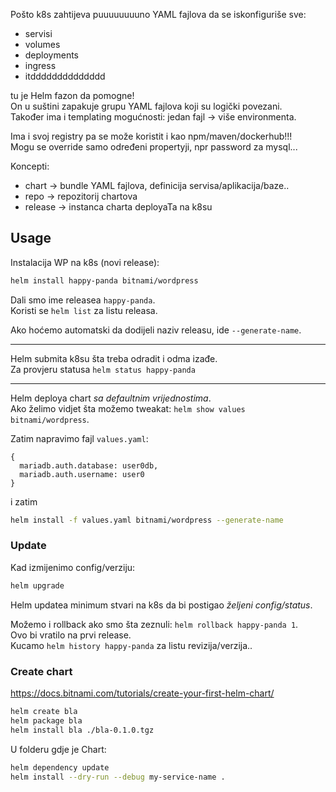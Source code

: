 
Pošto k8s zahtijeva puuuuuuuuno YAML fajlova da se iskonfiguriše sve:
- servisi
- volumes
- deployments
- ingress
- itdddddddddddddd

tu je Helm fazon da pomogne!  
On u suštini zapakuje grupu YAML fajlova koji su logički povezani.  
Također ima i templating mogućnosti: jedan fajl -> više environmenta.

Ima i svoj registry pa se može koristit i kao npm/maven/dockerhub!!!  
Mogu se override samo određeni propertyji, npr password za mysql...

Koncepti:
- chart -> bundle YAML fajlova, definicija servisa/aplikacija/baze..
- repo -> repozitorij chartova
- release -> instanca charta deployaTa na k8su


## Usage

Instalacija WP na k8s (novi release):
```sh
helm install happy-panda bitnami/wordpress
```
Dali smo ime releasea `happy-panda`.  
Koristi se `helm list` za listu releasa.

Ako hoćemo automatski da dodijeli naziv releasu, ide `--generate-name`.  


---
Helm submita k8su šta treba odradit i odma izađe.  
Za provjeru statusa `helm status happy-panda`

---
Helm deploya chart *sa defaultnim vrijednostima*.  
Ako želimo vidjet šta možemo tweakat: `helm show values bitnami/wordpress`.

Zatim napravimo fajl `values.yaml`:
```
{
  mariadb.auth.database: user0db,
  mariadb.auth.username: user0
}
```
i zatim
```sh
helm install -f values.yaml bitnami/wordpress --generate-name
```


### Update
Kad izmijenimo config/verziju:
```sh
helm upgrade
```

Helm updatea minimum stvari na k8s da bi postigao *željeni config/status*.

Možemo i rollback ako smo šta zeznuli: `helm rollback happy-panda 1`.  
Ovo bi vratilo na prvi release.  
Kucamo `helm history happy-panda` za listu revizija/verzija..



### Create chart

https://docs.bitnami.com/tutorials/create-your-first-helm-chart/

```sh
helm create bla
helm package bla
helm install bla ./bla-0.1.0.tgz
```


U folderu gdje je Chart:
```sh
helm dependency update
helm install --dry-run --debug my-service-name .
```


